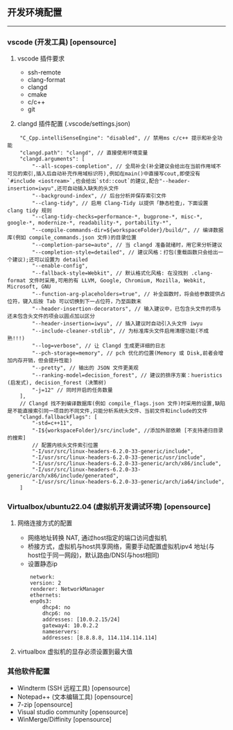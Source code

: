 ## 开发环境配置 ##
------------------------------------
### vscode (开发工具)    [opensource]

1. vscode 插件要求
	- ssh-remote
	- clang-format
	- clangd
	- cmake
	- c/c++
	- git

2. clangd 插件配置 (.vscode/settings.json)

```
	"C_Cpp.intelliSenseEngine": "disabled", // 禁用ms c/c++ 提示和补全功能
	"clangd.path": "clangd", // 直接使用环境变量
	"clangd.arguments": [
		"--all-scopes-completion", // 全局补全(补全建议会给出在当前作用域不可见的索引,插入后自动补充作用域标识符),例如在main()中直接写cout,即使没有`#include <iostream>`,也会给出`std::cout`的建议,配合"--header-insertion=iwyu",还可自动插入缺失的头文件
		"--background-index", // 后台分析并保存索引文件
		"--clang-tidy", // 启用 Clang-Tidy 以提供「静态检查」，下面设置 clang tidy 规则
		"--clang-tidy-checks=performance-*, bugprone-*, misc-*, google-*, modernize-*, readability-*, portability-*",
		"--compile-commands-dir=${workspaceFolder}/build/", // 编译数据库(例如 compile_commands.json 文件)的目录位置
		"--completion-parse=auto", // 当 clangd 准备就绪时，用它来分析建议
		"--completion-style=detailed", // 建议风格：打包(重载函数只会给出一个建议);还可以设置为 detailed
		"--enable-config",
		"--fallback-style=Webkit", // 默认格式化风格: 在没找到 .clang-format 文件时采用,可用的有 LLVM, Google, Chromium, Mozilla, Webkit, Microsoft, GNU
		"--function-arg-placeholders=true", // 补全函数时，将会给参数提供占位符，键入后按 Tab 可以切换到下一占位符，乃至函数末
		"--header-insertion-decorators", // 输入建议中，已包含头文件的项与还未包含头文件的项会以圆点加以区分
		"--header-insertion=iwyu", // 插入建议时自动引入头文件 iwyu
		"--include-cleaner-stdlib", // 为标准库头文件启用清理功能(不成熟!!!)
		"--log=verbose", // 让 Clangd 生成更详细的日志
		"--pch-storage=memory", // pch 优化的位置(Memory 或 Disk,前者会增加内存开销，但会提升性能)
		"--pretty", // 输出的 JSON 文件更美观
		"--ranking-model=decision_forest", // 建议的排序方案：hueristics (启发式), decision_forest (决策树)
		"-j=12" // 同时开启的任务数量
	],
	// Clangd 找不到编译数据库(例如 compile_flags.json 文件)时采用的设置,缺陷是不能直接索引同一项目的不同文件,只能分析系统头文件、当前文件和include的文件
	"clangd.fallbackFlags": [
		"-std=c++11",
		"-I${workspaceFolder}/src/include", //添加外部依赖 [不支持递归目录的搜索]
		// 配置内核头文件索引位置
		"-I/usr/src/linux-headers-6.2.0-33-generic/include",
		"-I/usr/src/linux-headers-6.2.0-33-generic/usr/include",
		"-I/usr/src/linux-headers-6.2.0-33-generic/arch/x86/include",
		"-I/usr/src/linux-headers-6.2.0-33-generic/arch/x86/include/generated",
		"-I/usr/src/linux-headers-6.2.0-33-generic/arch/ia64/include",
	]
```
		    
### Virtualbox/ubuntu22.04 (虚拟机开发调试环境)   [opensource]

1. 网络连接方式的配置

	- 网络地址转换 NAT, 通过host指定的端口访问虚拟机
	- 桥接方式，虚拟机与host共享网络，需要手动配置虚拟机ipv4 地址(与host位于同一网段)，默认路由/DNS(与host相同)
	- 设置静态ip
	```
		network:
		version: 2
		renderer: NetworkManager
		ethernets:
		enp0s3:
			dhcp4: no
			dhcp6: no
			addresses: [10.0.2.15/24]
			gateway4: 10.0.2.2
			nameservers:
			addresses: [8.8.8.8, 114.114.114.114]
	```

2. virtualbox 虚拟机的显存必须设置到最大值


### 其他软件配置

- Windterm (SSH 远程工具)                        [opensource]
- Notepad++ (文本编辑工具)                       [opensource]
- 7-zip                                         [opensource]
- Visual studio community                       [opensource]
- WinMerge/Diffinity                            [opensource]

